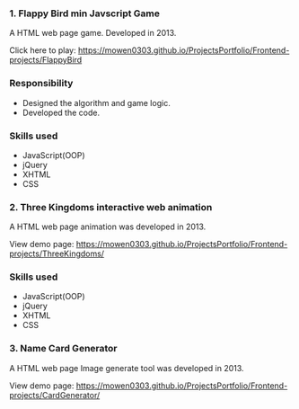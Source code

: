 ### 1. Flappy Bird min Javscript Game
A HTML web page game. Developed in 2013.

Click here to play: https://mowen0303.github.io/ProjectsPortfolio/Frontend-projects/FlappyBird

### Responsibility
- Designed the algorithm and game logic.
- Developed the code.

### Skills used
- JavaScript(OOP)
- jQuery
- XHTML
- CSS

### 2. Three Kingdoms interactive web animation 
A HTML web page animation was developed in 2013.

View demo page: https://mowen0303.github.io/ProjectsPortfolio/Frontend-projects/ThreeKingdoms/

### Skills used
- JavaScript(OOP)
- jQuery
- XHTML 
- CSS

### 3. Name Card Generator
A HTML web page Image generate tool was developed in 2013.

View demo page: https://mowen0303.github.io/ProjectsPortfolio/Frontend-projects/CardGenerator/


